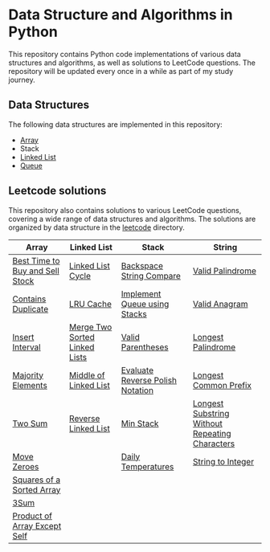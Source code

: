 # Data Structure and Algorithms in Python

This repository contains Python code implementations of various data structures and algorithms, as well as solutions to LeetCode questions. The repository will be updated every once in a while as part of my study journey.

## Data Structures

The following data structures are implemented in this repository:

- [Array](https://github.com/azfarjef/dsa/tree/main/array)
- Stack
- [Linked List](https://github.com/azfarjef/dsa/tree/main/linkedlist)
- [Queue](https://github.com/azfarjef/dsa/tree/main/queue)

## Leetcode solutions

This repository also contains solutions to various LeetCode questions, covering a wide range of data structures and algorithms. The solutions are organized by data structure in the [leetcode](https://github.com/azfarjef/dsa/tree/main/leetcode) directory.

| Array                           | Linked List                   | Stack                        | String						|
|---------------------------------|-------------------------------|------------------------------|------------------|
| [Best Time to Buy and Sell Stock](https://github.com/azfarjef/dsa/tree/main/leetcode/array/Best%20Time%20to%20Buy%20and%20Sell%20Stock) | [Linked List Cycle](https://github.com/azfarjef/dsa/tree/main/leetcode/linked_list/Linked%20List%20Cycle)             | [Backspace String Compare](https://github.com/azfarjef/dsa/tree/main/leetcode/stack/Backspace%20String%20Compare)     | [Valid Palindrome](https://github.com/azfarjef/dsa/tree/main/leetcode/string/Valid%20Palindrome)	|
| [Contains Duplicate](https://github.com/azfarjef/dsa/tree/main/leetcode/array/Contains%20Duplicate)              | [LRU Cache](https://github.com/azfarjef/dsa/tree/main/leetcode/linked_list/LRU%20Cache)                     | [Implement Queue using Stacks](https://github.com/azfarjef/dsa/tree/main/leetcode/stack/Implement%20Queue%20using%20Stacks) | [Valid Anagram](https://github.com/azfarjef/dsa/tree/main/leetcode/string/Valid%20Anagram)	|
| [Insert Interval](https://github.com/azfarjef/dsa/tree/main/leetcode/array/Insert%20Interval)                 | [Merge Two Sorted Linked Lists](https://github.com/azfarjef/dsa/tree/main/leetcode/linked_list/Merge%20Two%20Sorted%20Linked%20Lists) | [Valid Parentheses](https://github.com/azfarjef/dsa/tree/main/leetcode/stack/Valid%20Parentheses)            | [Longest Palindrome](https://github.com/azfarjef/dsa/tree/main/leetcode/string/Longest%20Palindrome)	|
| [Majority Elements](https://github.com/azfarjef/dsa/tree/main/leetcode/array/Majority%20Elements)               | [Middle of Linked List](https://github.com/azfarjef/dsa/tree/main/leetcode/linked_list/Middle%20of%20Linked%20List)         | [Evaluate Reverse Polish Notation](https://github.com/azfarjef/dsa/tree/main/leetcode/stack/Evaluate%20Reverse%20Polish%20Notation)	| [Longest Common Prefix](https://github.com/azfarjef/dsa/tree/main/leetcode/string/Longest%20Common%20Prefix)	|
| [Two Sum](https://github.com/azfarjef/dsa/tree/main/leetcode/array/Two%20Sum)                         | [Reverse Linked List](https://github.com/azfarjef/dsa/tree/main/leetcode/linked_list/Reverse%20Linked%20List)           | [Min Stack](https://github.com/azfarjef/dsa/tree/main/leetcode/stack/Min%20Stack)	| [Longest Substring Without Repeating Characters](https://github.com/azfarjef/dsa/tree/main/leetcode/string/Longest%20Substring%20Without%20Repeating%20Characters)	|
| [Move Zeroes](https://github.com/azfarjef/dsa/tree/main/leetcode/array/Move%20Zeroes)           | 	| [Daily Temperatures](https://github.com/azfarjef/dsa/tree/main/leetcode/stack/Daily%20Temperatures) | [String to Integer](https://github.com/azfarjef/dsa/tree/main/leetcode/string/String%20to%20Integer)	|
| [Squares of a Sorted Array](https://github.com/azfarjef/dsa/tree/main/leetcode/array/Squares%20of%20a%20Sorted%20Array) | | |	|
| [3Sum](https://github.com/azfarjef/dsa/tree/main/leetcode/array/3Sum) | | |	|
| [Product of Array Except Self](https://github.com/azfarjef/dsa/tree/main/leetcode/array/Product%20of%20Array%20Except%20Self) | | |	|

